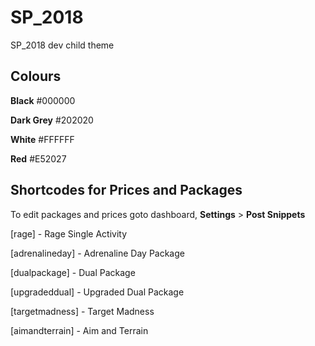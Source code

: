 # SP_2018
SP_2018 dev child theme


## Colours

**Black** 	    #000000

**Dark Grey** 	#202020

**White**		    #FFFFFF

**Red** 		    #E52027


## Shortcodes for Prices and Packages

To edit packages and prices goto dashboard, **Settings** > **Post Snippets**

[rage] - Rage Single Activity

[adrenalineday] - Adrenaline Day Package

[dualpackage] - Dual Package

[upgradeddual] - Upgraded Dual Package


[targetmadness] - Target Madness

[aimandterrain] - Aim and Terrain
